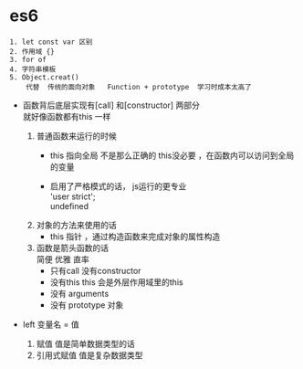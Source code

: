 # es6   
    1. let const var 区别  
    2. 作用域 {}   
    3. for of  
    4. 字符串模板  
    5. Object.creat()  
        代替  传统的面向对象   Function + prototype  学习时成本太高了  

- 函数背后底层实现有[call] 和[constructor] 两部分  
    就好像函数都有this 一样   
    1. 普通函数来运行的时候 
        - this 指向全局  不是那么正确的 
            this没必要 ，在函数内可以访问到全局的变量  

        - 启用了严格模式的话， js运行的更专业    
            'user strict';   
            undefined 
    2. 对象的方法来使用的话 
        - this 指针 ，通过构造函数来完成对象的属性构造   
    3. 函数是箭头函数的话  
        简便  优雅  直率
        - 只有call 没有constructor  
        - 没有this this 会是外层作用域里的this    
        - 没有 arguments   
        - 没有 prototype 对象    

- left 变量名 = 值    
    1. 赋值  值是简单数据类型的话  
    2. 引用式赋值  值是复杂数据类型  